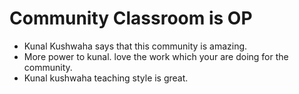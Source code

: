 # Community Classroom is OP

- Kunal Kushwaha says that this community is amazing.
- More power to kunal. love the work which your are doing for the community.
- Kunal kushwaha teaching style is great.
